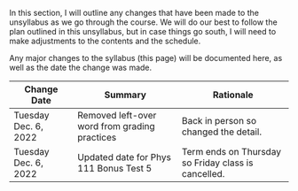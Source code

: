 In this section, I will outline any changes that have been made to the unsyllabus as we go through the course.
We will do our best to follow the plan outlined in this unsyllabus, but in case things go south, I will need to make adjustments to the contents and the schedule.

Any major changes to the syllabus (this page) will be documented here, as well as the date the change was made. 

| Change Date   | Summary                                                     | Rationale  |
|---------------|-------------------------------------------------------------|------------|
| Tuesday Dec. 6, 2022  | Removed left-over word from grading practices | Back in person so changed the detail. |
| Tuesday Dec. 6, 2022  | Updated date for Phys 111 Bonus Test 5 | Term ends on Thursday so Friday class is cancelled. |

